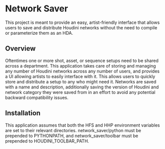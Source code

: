 # Network Saver

This project is meant to provide an easy, artist-friendly interface that allows 
users to save and distribute Houdini networks without the need to compile or 
parameterize them as an HDA. 

## Overview

Oftentimes one or more shot, asset, or sequence setups need to be shared across a 
department. This application takes care of storing and managing any number of 
Houdini networks across any number of users, and provides a UI allowing artists to 
easily interface with it. This allows users to quickly store and distribute a 
setup to any who might need it. 
Networks are saved with a name and description, additionally saving the 
version of Houdini and network category they were saved from in an effort to 
avoid any potential backward compatibility issues.

## Installation

This application assumes that both the HFS and HHP environment variables are 
set to their relevant directories. 
network_saver/python must be prepended to PYTHONPATH, and network_saver/toolbar 
must be prepended to HOUDINI_TOOLBAR_PATH.
